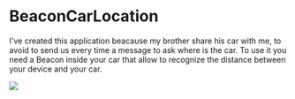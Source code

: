 # BeaconCarLocation
I've created this application beacause my brother share his car with me, to avoid to send us every time a message to ask where is the car.
To use it you need a Beacon inside your car that allow to recognize the distance between your device and your car.


 ![](Preview.gif)
